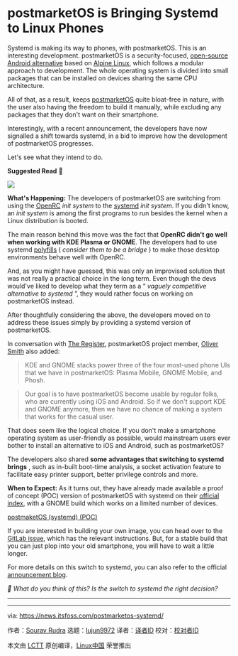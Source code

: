 [#]: subject: "postmarketOS is Bringing Systemd to Linux Phones"
[#]: via: "https://news.itsfoss.com/postmarketos-systemd/"
[#]: author: "Sourav Rudra https://news.itsfoss.com/author/sourav/"
[#]: collector: "lujun9972/lctt-scripts-1705972010"
[#]: translator: " "
[#]: reviewer: " "
[#]: publisher: " "
[#]: url: " "

postmarketOS is Bringing Systemd to Linux Phones
======
Systemd is making its way to phones, with postmarketOS. This is an
interesting development.
postmarketOS is a security-focused, [open-source Android alternative][1] based on [Alpine Linux][2], which follows a modular approach to development. The whole operating system is divided into small packages that can be installed on devices sharing the same CPU architecture.

All of that, as a result, keeps [postmarketOS][3] quite bloat-free in nature, with the user also having the freedom to build it manually, while excluding any packages that they don't want on their smartphone.

Interestingly, with a recent announcement, the developers have now signalled a shift towards systemd, in a bid to improve how the development of postmarketOS progresses.

Let's see what they intend to do.

**Suggested Read** 📖

![][4]

**What's Happening:** The developers of postmarketOS are switching from using the [OpenRC][5] _init system_ to the [systemd][6] _init system_. If you didn't know, an _init system_ is among the first programs to run besides the kernel when a Linux distribution is booted.

The main reason behind this move was the fact that **OpenRC didn't go well when working with KDE Plasma or GNOME**. The developers had to use systemd [polyfills][7] ( _consider them to be a bridge_ ) to make those desktop environments behave well with OpenRC.

And, as you might have guessed, this was only an improvised solution that was not really a practical choice in the long term. Even though the devs would've liked to develop what they term as a “ _vaguely competitive alternative to systemd_ ”, they would rather focus on working on postmarketOS instead.

After thoughtfully considering the above, the developers moved on to address these issues simply by providing a systemd version of postmarketOS.

In conversation with [The Register][8], postmarketOS project member, [Oliver Smith][9] also added:

> KDE and GNOME stacks power three of the four most-used phone UIs that we have in postmarketOS: Plasma Mobile, GNOME Mobile, and Phosh.

> Our goal is to have postmarketOS become usable by regular folks, who are currently using iOS and Android. So if we don't support KDE and GNOME anymore, then we have no chance of making a system that works for the casual user.

That does seem like the logical choice. If you don't make a smartphone operating system as user-friendly as possible, would mainstream users ever bother to install an alternative to iOS and Android, such as postmarketOS?

The developers also shared **some** **advantages that switching to systemd brings** , such as in-built boot-time analysis, a socket activation feature to facilitate easy printer support, better privilege controls and more.

**When to Expect:** As it turns out, they have already made available a proof of concept (POC) version of postmarketOS with systemd on their [official index][10], with a GNOME build which works on a limited number of devices.

[postmaketOS (systemd) (POC)][10]

If you are interested in building your own image, you can head over to the [GitLab issue][11], which has the relevant instructions. But, for a stable build that you can just plop into your old smartphone, you will have to wait a little longer.

For more details on this switch to systemd, you can also refer to the official [announcement blog][12].

_💬 What do you think of this? Is the switch to systemd the right decision?_

* * *

--------------------------------------------------------------------------------

via: https://news.itsfoss.com/postmarketos-systemd/

作者：[Sourav Rudra][a]
选题：[lujun9972][b]
译者：[译者ID](https://github.com/译者ID)
校对：[校对者ID](https://github.com/校对者ID)

本文由 [LCTT](https://github.com/LCTT/TranslateProject) 原创编译，[Linux中国](https://linux.cn/) 荣誉推出

[a]: https://news.itsfoss.com/author/sourav/
[b]: https://github.com/lujun9972
[1]: https://itsfoss.com/open-source-alternatives-android/
[2]: https://alpinelinux.org/
[3]: https://postmarketos.org/
[4]: https://itsfoss.com/content/images/size/w256h256/2022/12/android-chrome-192x192.png
[5]: https://wiki.gentoo.org/wiki/Project:OpenRC
[6]: https://systemd.io/
[7]: https://en.wikipedia.org/wiki/Polyfill_(programming)
[8]: https://www.theregister.com/2024/03/11/postmarketos_goes_systemd/
[9]: https://ollieparanoid.github.io/
[10]: https://mirror.postmarketos.org/temp.fdcc091b56f5/
[11]: https://gitlab.com/postmarketOS/pmaports/-/issues/2632
[12]: https://postmarketos.org/blog/2024/03/05/adding-systemd/
